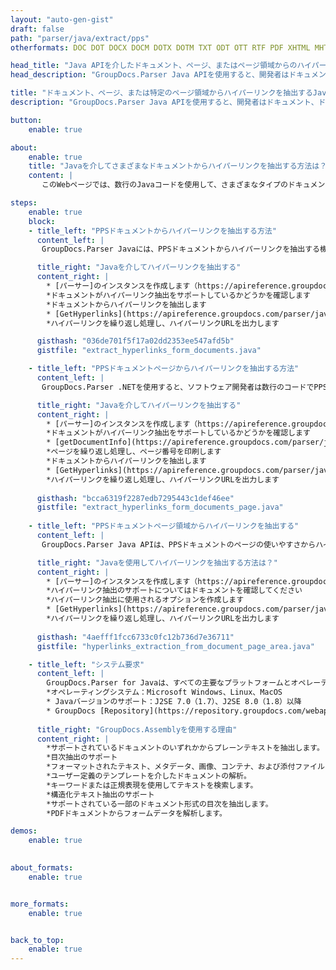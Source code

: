 ```yaml
---
layout: "auto-gen-gist"
draft: false
path: "parser/java/extract/pps"
otherformats: DOC DOT DOCX DOCM DOTX DOTM TXT ODT OTT RTF PDF XHTML MHTML MD XML EPUB FB2 CHM XLS XLT XLSX XLSM XLSB XLTX XLTM ODS CSV OTS XLA XLAM PPT PPTX  POT PPSX PPTM POTX PPSM ODP OTP PST OST EML EMLX MSG ONE 

head_title: "Java APIを介したドキュメント、ページ、またはページ領域からのハイパーリンクの抽出"
head_description: "GroupDocs.Parser Java APIを使用すると、開発者はドキュメント、ドキュメントのページ、またはExcel、PowerPoint、PDF、Outlookなどの特定のページ領域からハイパーリンクを抽出できます。"

title: "ドキュメント、ページ、または特定のページ領域からハイパーリンクを抽出するJava API "
description: "GroupDocs.Parser Java APIを使用すると、開発者はドキュメント、ドキュメントのページ、または特定のページからハイパーリンクを簡単に抽出できます。PDF、DOCX、PPTX、EML、MSG、XLS、XLSX、CSV、RTF、EPUBなどの領域."

button:
    enable: true

about:
    enable: true
    title: "Javaを介してさまざまなドキュメントからハイパーリンクを抽出する方法は？"
    content: |
       このWebページでは、数行のJavaコードを使用して、さまざまなタイプのドキュメント、ドキュメントのページ、またはページの特定の領域からハイパーリンクを解析および抽出する方法について説明します。ハイパーリンクは、ページ間またはWebサイト間を移動するのに非常に便利であり、ドキュメント全体またはドキュメント内の特定の部分、グラフィック、サウンド、電子メールアドレスなどを指すことができます。 GroupDocs.Parser for Javaは、ソフトウェア開発者がドキュメントを解析し、独自のJavaアプリケーション内のさまざまな人気のあるドキュメントからテキストやメタデータを抽出できるようにする非常に強力なAPIです。 PDF、電子メール、電子ブック、Microsoft Office形式（Word（DOC、DOCX）、PowerPoint（PPT、PPTX）、Excel（XLS、XLSX）、LibreOffice形式）などのさまざまなドキュメントタイプからテキストとハイパーリンクを抽出するためのいくつかの高度な機能が含まれていますなどなど。

steps:
    enable: true
    block:
    - title_left: "PPSドキュメントからハイパーリンクを抽出する方法"
      content_left: |
       GroupDocs.Parser Javaには、PPSドキュメントからハイパーリンクを抽出する機能が含まれています。次のJavaコード例は、PPSドキュメントからハイパーリンクを抽出する方法を示しています。 

      title_right: "Javaを介してハイパーリンクを抽出する"
      content_right: |
        * [パーサー]のインスタンスを作成します（https://apireference.groupdocs.com/parser/java/com.groupdocs.parser/Parser） 
        *ドキュメントがハイパーリンク抽出をサポートしているかどうかを確認します
        *ドキュメントからハイパーリンクを抽出します
        * [GetHyperlinks](https://apireference.groupdocs.com/parser/java/com.groupdocs.parser/Parser#getHyperlinks（）)メソッドを呼び出して、ドキュメント全体からすべてのハイパーリンクを抽出します。
        *ハイパーリンクを繰り返し処理し、ハイパーリンクURLを出力します

      gisthash: "036de701f5f17a02dd2353ee547afd5b"
      gistfile: "extract_hyperlinks_form_documents.java"

    - title_left: "PPSドキュメントページからハイパーリンクを抽出する方法"
      content_left: |
       GroupDocs.Parser .NETを使用すると、ソフトウェア開発者は数行のコードでPPSドキュメントからハイパーリンクを抽出できます。以下のC＃.NETコードは、PPSドキュメント内のハイパーリンクの抽出を示しています。 

      title_right: "Javaを介してハイパーリンクを抽出する"
      content_right: |
        * [パーサー]のインスタンスを作成します（https://apireference.groupdocs.com/parser/java/com.groupdocs.parser/Parser） 
        *ドキュメントがハイパーリンク抽出をサポートしているかどうかを確認します
        * [getDocumentInfo](https://apireference.groupdocs.com/parser/java/com.groupdocs.parser/Parser#getDocumentInfo())メソッドを呼び出してドキュメント情報を取得します。
        *ページを繰り返し処理し、ページ番号を印刷します
        *ドキュメントからハイパーリンクを抽出します
        * [GetHyperlinks](https://apireference.groupdocs.com/parser/java/com.groupdocs.parser/Parser#getHyperlinks（）)メソッドを呼び出して、ドキュメント全体からすべてのハイパーリンクを抽出します。
        *ハイパーリンクを繰り返し処理し、ハイパーリンクURLを出力します
     
      gisthash: "bcca6319f2287edb7295443c1def46ee"
      gistfile: "extract_hyperlinks_form_documents_page.java"
      
    - title_left: "PPSドキュメントページ領域からハイパーリンクを抽出する"
      content_left: |
       GroupDocs.Parser Java APIは、PPSドキュメントのページの使いやすさからハイパーリンクを抽出するための完全なサポートを提供しています。次のJavaコードは、プログラマーが独自のJavaアプリケーション内のPPSドキュメントページ領域からハイパーリンクを抽出する方法を示しています。

      title_right: "Javaを使用してハイパーリンクを抽出する方法は？"
      content_right: |
        * [パーサー]のインスタンスを作成します（https://apireference.groupdocs.com/parser/java/com.groupdocs.parser/Parser） 
        *ハイパーリンク抽出のサポートについてはドキュメントを確認してください
        *ハイパーリンク抽出に使用されるオプションを作成します
        * [GetHyperlinks](https://apireference.groupdocs.com/parser/java/com.groupdocs.parser/Parser#getHyperlinks（）)メソッドを呼び出して、ドキュメント全体からすべてのハイパーリンクを抽出します。
        *ハイパーリンクを繰り返し処理し、ハイパーリンクURLを出力します
     
      gisthash: "4aefff1fcc6733c0fc12b736d7e36711"
      gistfile: "hyperlinks_extraction_from_document_page_area.java"

    - title_left: "システム要求"
      content_left: |
        GroupDocs.Parser for Javaは、すべての主要なプラットフォームとオペレーティングシステムでサポートされています。 Microsoft Word、Excel、PowerPoint、Outlook、OpenOffice、その他50以上の形式でドキュメントを生成できます。完全なシステム要件ガイドについては、以下のコードを実行する前にシステム要件にアクセスしてください。システムに次の前提条件がインストールされていることを確認してください。
        *オペレーティングシステム：Microsoft Windows、Linux、MacOS
        * Javaバージョンのサポート：J2SE 7.0（1.7）、J2SE 8.0（1.8）以降
        * GroupDocs [Repository](https://repository.groupdocs.com/webapp/#/artifacts/browse/tree/General/repo/com/groupdocs/groupdocs-parser)から最新バージョンのGroupDocs.AssemblyJavaAPIを入手します。
        
      title_right: "GroupDocs.Assemblyを使用する理由"
      content_right: |
        *サポートされているドキュメントのいずれかからプレーンテキストを抽出します。
        *目次抽出のサポート
        *フォーマットされたテキスト、メタデータ、画像、コンテナ、および添付ファイルを抽出します。
        *ユーザー定義のテンプレートを介したドキュメントの解析。
        *キーワードまたは正規表現を使用してテキストを検索します。 
        *構造化テキスト抽出のサポート
        *サポートされている一部のドキュメント形式の目次を抽出します。
        *PDFドキュメントからフォームデータを解析します。

demos:
    enable: true
        

about_formats:
    enable: true


more_formats:
    enable: true


back_to_top:
    enable: true
---
```

